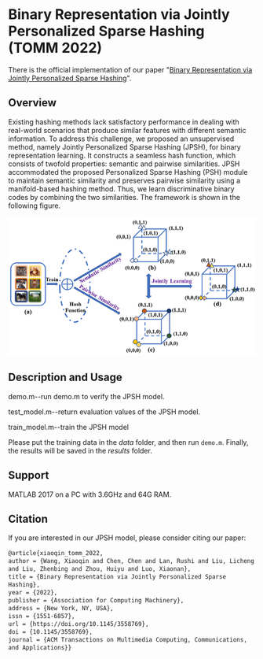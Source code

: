 # Binary Representation via Jointly Personalized Sparse Hashing (TOMM 2022)
There is the official implementation of our paper "[Binary Representation via Jointly Personalized Sparse Hashing](https://dl.acm.org/doi/pdf/10.1145/3558769)".

## Overview
Existing hashing methods lack satisfactory performance in dealing with real-world scenarios that produce similar features with different semantic information. To address this challenge, we proposed an unsupervised method, namely Jointly Personalized Sparse Hashing (JPSH), for binary representation learning. It constructs a seamless hash function, which consists of twofold properties: semantic and pairwise similarities. JPSH accommodated the proposed Personalized Sparse Hashing (PSH) module to maintain semantic similarity and preserves pairwise similarity using a manifold-based hashing method. Thus, we learn discriminative binary codes by combining the two similarities. The framework is shown in the following figure.

![image](https://github.com/wxqlab/JPSH/blob/main/Framework.png)

## Description and Usage
demo.m--run demo.m to verify the JPSH model.

test_model.m--return evaluation values of the JPSH model.

train_model.m--train the JPSH model

Please put the training data in the *data* folder, and then run ```demo.m```. Finally, the results will be saved in the *results* folder. 


## Support
MATLAB 2017 on a PC with 3.6GHz and 64G RAM.

## Citation
If you are interested in our JPSH model, please consider citing our paper:

```
@article{xiaoqin_tomm_2022,
author = {Wang, Xiaoqin and Chen, Chen and Lan, Rushi and Liu, Licheng and Liu, Zhenbing and Zhou, Huiyu and Luo, Xiaonan},
title = {Binary Representation via Jointly Personalized Sparse Hashing},
year = {2022},
publisher = {Association for Computing Machinery},
address = {New York, NY, USA},
issn = {1551-6857},
url = {https://doi.org/10.1145/3558769},
doi = {10.1145/3558769},
journal = {ACM Transactions on Multimedia Computing, Communications, and Applications}}
```




